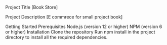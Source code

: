 


Project Title
[Book Store]

Project Description
[E commrece for small project book]

Getting Started
Prerequisites
Node.js (version 12 or higher)
NPM (version 6 or higher)
Installation
Clone the repository
Run npm install in the project directory to install all the required dependencies.
